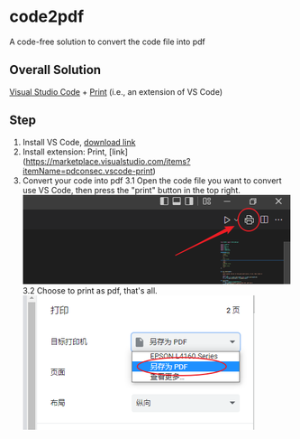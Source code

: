 # code2pdf
A code-free solution to convert the code file into pdf 

## Overall Solution
[Visual Studio Code](https://code.visualstudio.com/download) + [Print](https://marketplace.visualstudio.com/items?itemName=pdconsec.vscode-print) (i.e., an extension of VS Code)

## Step
1. Install VS Code, [download link](https://code.visualstudio.com/download)
2. Install extension: Print, [link] (https://marketplace.visualstudio.com/items?itemName=pdconsec.vscode-print)
3. Convert your code into pdf
3.1 Open the code file you want to convert use VS Code, then press the "print" button in the top right.
![image](https://github.com/wenhaomin/code2pdf/blob/main/step1.png)
3.2 Choose to print as pdf, that's all.
![image](https://github.com/wenhaomin/code2pdf/blob/main/step2.png)
